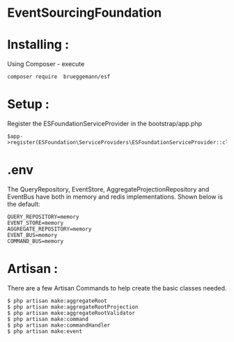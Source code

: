 # EventSourcingFoundation

# Installing :

Using Composer - execute
```
composer require  brueggemann/esf
```

# Setup :
Register the ESFoundationServiceProvider in the bootstrap/app.php

```
$app->register(ESFoundation\ServiceProviders\ESFoundationServiceProvider::class);
```

# .env

The QueryRepository, EventStore, AggregateProjectionRepository and EventBus have both in memory and redis implementations.
Shown below is the default:

```
QUERY_REPOSITORY=memory
EVENT_STORE=memory
AGGREGATE_REPOSITORY=memory
EVENT_BUS=memory
COMMAND_BUS=memory
```

# Artisan :

There are a few Artisan Commands to help create the basic classes needed.

```
$ php artisan make:aggregateRoot
$ php artisan make:aggregateRootProjection
$ php artisan make:aggregateRootValidator
$ php artisan make:command
$ php artisan make:commandHandler
$ php artisan make:event
```

